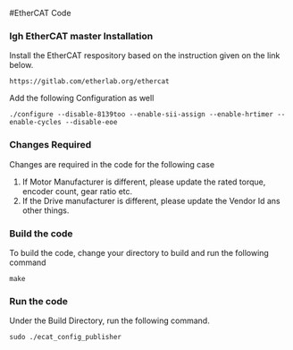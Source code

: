 #EtherCAT Code

### Igh EtherCAT master Installation

Install the EtherCAT respository based on the instruction given on the link below.
```
https://gitlab.com/etherlab.org/ethercat
```

Add the following Configuration as well
```
./configure --disable-8139too --enable-sii-assign --enable-hrtimer --enable-cycles --disable-eoe
```

### Changes Required
Changes are required in the code for the following case
1. If Motor Manufacturer is different, please update the rated torque, encoder count, gear ratio etc.
1. If the Drive manufacturer is different, please update the Vendor Id ans other things.

### Build the code
To build the code, change your directory to build and run the following command
```
make
```

### Run the code
Under the Build Directory, run the following command.
```
sudo ./ecat_config_publisher
```

